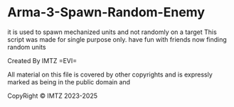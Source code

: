 # Arma-3-Spawn-Random-Enemy

it is used to spawn mechanized units and not randomly on a target
This script was made for single purpose only.
have fun with friends now finding random units


Created By IMTZ =EVI=


All material on this file is covered by other copyrights and is expressly marked as being in the public domain and 

CopyRight © IMTZ 2023-2025
